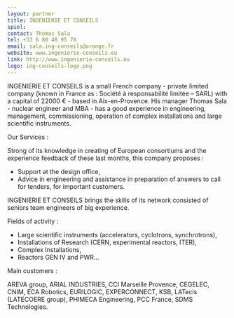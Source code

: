 ```yaml
---
layout: partner
title: INGENIERIE ET CONSEILS
spiel: 
contact: Thomas Sala
tel: +33 6 80 48 95 78
email: sala.ing-conseils@orange.fr
website: www.ingenierie-conseils.eu
link: http://www.ingenierie-conseils.eu
logo: ing-conseils-logo.png
---
```


INGENIERIE ET CONSEILS is a small French company - private limited company (known in France as : Société à responsabilité limitée – SARL) with a capital of 22000 € - based in Aix-en-Provence.
His manager Thomas Sala - nuclear engineer and MBA - has a good experience in engineering, management, commissioning, operation of complex installations and large scientific instruments.

Our Services :

Strong of its knowledge in creating of European consortiums and the experience feedback of these last months, this company proposes :

*	Support at the design office,
*	Advice in engineering and assistance in preparation of answers to call for tenders, for important customers.

INGENIERIE ET CONSEILS brings the skills of its network consisted of seniors team engineers of big experience.  

Fields of activity :

*	Large scientific instruments (accelerators, cyclotrons, synchrotrons), 
*	Installations of Research (CERN, experimental reactors, ITER),
*	Complex Installations, 
*	Reactors GEN IV and PWR…

Main customers :

AREVA group, ARIAL INDUSTRIES, CCI Marseille Provence, CEGELEC, CNIM, ECA Robotics, EURILOGIC, EXPERCONNECT, KSB, LATecis (LATECOERE group), PHIMECA Engineering, PCC France, SDMS Technologies.
